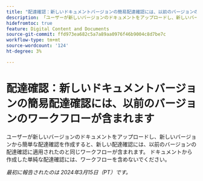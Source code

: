 ```yaml
---
title: "配達確認：新しいドキュメントバージョンの簡易配達確認には、以前のバージョンのワークフローが含まれます"
description: 「ユーザーが新しいバージョンのドキュメントをアップロードし、新しいバージョンから簡単な配達確認を作成すると、新しい配達確認には、以前のバージョンの配達確認に適用されたのと同じワークフローが含まれます。 ドキュメントから作成した単純な配達確認には、ワークフローを含めないでください。"
hidefromtoc: true
feature: Digital Content and Documents
source-git-commit: ffd973ea682c5a7a89aa0976f46b9004c8d7be7c
workflow-type: tm+mt
source-wordcount: '124'
ht-degree: 3%

---
```



# 配達確認：新しいドキュメントバージョンの簡易配達確認には、以前のバージョンのワークフローが含まれます

ユーザーが新しいバージョンのドキュメントをアップロードし、新しいバージョンから簡単な配達確認を作成すると、新しい配達確認には、以前のバージョンの配達確認に適用されたのと同じワークフローが含まれます。 ドキュメントから作成した単純な配達確認には、ワークフローを含めないでください。

_最初に報告されたのは 2024年3月15日（PT）です。_
